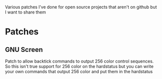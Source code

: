 Various patches I've done for open source projects that aren't on github but I want to share them

Patches
=======

GNU Screen
----------

Patch to allow backtick commands to output 256 color control sequences. So this isn't true support for 256 color on the hardstatus but you can write your own commands that output 256 color and put them in the hardstatus
